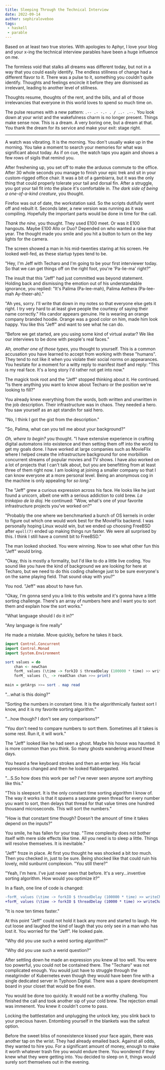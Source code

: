 ```yaml
---
title: Sleeping Through the Technical Interview
date: 2022-09-14
author: sephiraloveboo
tags:
 - haskell
 - parable
---
```


<xeblog-hero ai="Waifu Diffusion v1.2" file="hacker-nest" prompt="アニメ, hacker's battlestation, desktop computer with three screens, split keyboard, green text on black background, a cup of coffee, Haskell, by greg rutkowski and artgerm"></xeblog-hero>

<xeblog-conv name="Cadey" mood="coffee">Based on at least two true
stories. With apologies to Aphyr, I love your blog and your x-ing the technical
interview parables have been a huge influence on me.</xeblog-conv>

The formless void that stalks all dreams was different today, but not in a way
that you could easily identify. The endless stillness of change had a different
flavor to it. There was a pulse to it, something you couldn't quite identify.
Thoughts and feelings encircle it before they are dismissed as irrelevant,
leading to another level of stillness.

Thoughts resume, thoughts of the rent, and the bills, and all of those
irrelevancies that everyone in this world loves to spend so much time on.

The pulse resumes with a new pattern: `.-- .- -.- . / ..- .--.` You look down at
your wrist and the wakefulness charm is no longer present. Things make sense
now. This is a dream. A very boring one, but a dream at that. You thank the
dream for its service and make your exit: stage right.

---

A watch was vibrating. It is the morning. You don't usually wake up in the
morning. You take a moment to search your memories for what was significant
about today. As if on cue, the watch taps you again and shows a few rows of
sigils that remind you. 

After freshening up, you set off to make the arduous commute to the office.
After 30 whole seconds you manage to finish your epic trek and sit in your
custom-rigged office chair. It was a bit of a gambiarra, but it was the only
thing that could properly tolerate your tail and dorsal fin. After a struggle,
you got your tail fit into the place it's comfortable in. _The dark side of
being a one-of-a-kind creature_, you thought.

Firefox was out of date, the workstation said. So the scripts dutifully went off
and rebuilt it. Seconds later, a new version was running as it was compiling.
Hopefully the important parts would be done in time for the call.

_Thank the nine_, you thought. They used E100 meet. Or was it E100 hangouts.
Maybe E100 Allo or Duo? Depended on who wanted a raise that year. The thought
made you smile and you hit a button to turn on the key lights for the camera. 

The screen showed a man in his mid-twenties staring at his screen. He looked
well-fed, as these startup types tend to be.

"Hey, I'm Jeff with Techaro and I'm going to be your first interviewer today. So
that we can get things off on the right foot, you're 'Pa-lie-ma' right?"

The insult that this "Jeff" had just committed was beyond statement. Holding
back and dismissing the emotion out of his understandable ignorance, you
replied: "It's Palima (Pa-lee-mah), Palima Aethera (Pa-lee-mah Ay-theer-ah)."

"Ah yes, sorry. I'll write that down in my notes so that everyone else gets it
right. I try very hard to at least give people the courtesy of saying their name
correctly." His candor appears genuine. He is wearing an orange company branded
hoodie. Orange was a good color on him, made him look happy. You like this
"Jeff" and want to see what he can do.

"Before we get started, are you using some kind of virtual avatar? We like our
interviews to be done with people's real faces."

*Ah, another one of _those_ types*, you thought to yourself. This is a common
accusation you have learned to accept from working with these "humans". They
tend to not like it when you violate their social norms on appearances. You
hesitate for a moment for a witty reply to manifest itself and reply: "This is
my real face. It's a long story I'd rather not get into now."

The magick took root and the "Jeff" stopped thinking about it. He continued. "Is
there anything you want to know about Techaro or the position we're looking to
fill?"

You already knew everything from the words, both written and unwritten in the
job description. Their infrastructure was in chaos. They needed a hero. You saw
yourself as an apt standin for said hero.

"No, I think I got the gist from the description."

"So, Palima, what can you tell me about your background?"

_Oh, where to begin?_ you thought. "I have extensive experience in crafting
digital automatons into existence and then setting them off into the world to
get my goals done. I have worked at large companies such as MovieFlix where I
helped create the infrastructure background for one morbillion concurrent
streams of popular movies and TV shows. I have also worked on a lot of projects
that I can't talk about, but you are benefitting from at least three of them
right now. I am looking at joining a smaller company so that I can know everyone
at a more personal level. Being an anonymous cog in the machine is only
appealing for _so long_."

The "Jeff" grew a curious expression across his face. He looks like he just
found a unicorn, albeit one with a serious addiction to cold brew. *La trinkajxo
de la dioj.* He continued: "Wow, what's one of your favorite infrastructure
projects you've worked on?"

"Probably the one where we benchmarked a bunch of OS kernels in order to figure
out which one would work best for the MovieFlix backend. I was personally hoping
Linux would win, but we ended up choosing FreeBSD after `epoll(7)` ended up
making things run faster. We were all surprised by this. I think I still have a
commit bit to FreeBSD."

The man looked shocked. You were winning. Now to see what other fun this "Jeff"
would bring.

"Okay, this is mostly a formality, but I'd like to do a little live coding. You
sound like you have the kind of background we are looking for here at Techaro,
but we need to do this coding challenge just to be sure everyone's on the same
playing field. That sound okay with you?"

You nod. "Jeff" was about to have fun.

"Okay, I'm gonna send you a link to this website and it's gonna have a little
sorting challenge. There's an array of numbers here and I want you to sort them
and explain how the sort works."

"What language should I do it in?"

"Any language is fine really"

He made a mistake. Move quickly, before he takes it back.

```haskell
import Control.Concurrent
import Control.Monad
import System.Environment

sort values = do
    chan <- newChan
    forM_ values (\time -> forkIO $ threadDelay (100000 * time) >> writeChan chan time)
    forM_ values (\_ -> readChan chan >>= print)
    
main = getArgs >>= sort . map read
```

"...what is this doing?"

"Sorting the numbers in constant time. It is the algorithmically fastest sort I
know, and it is my favorite sorting algorithm."

"...how though? I don't see any comparisons?"

"You don't need to compare numbers to sort them. Sometimes all it takes is some
rest. Run it, it will work."

The "Jeff" looked like he had seen a ghost. Maybe his house was haunted. It is
more common than you think. So many ghosts wandering around these days.

You heard a few keyboard strokes and then an enter key. His facial expressions
changed and then he looked flabbergasted.

"...S.So how does this work per se? I've never seen anyone sort anything like this."

"This is sleepsort. It is the only constant time sorting algorithm I know of.
The way it works is that it spawns a separate green thread for every number you
want to sort, then delays that thread for that value times one hundred thousand
microseconds. This will sort the numbers."

"How is that constant time though? Doesn't the amount of time it takes depend on
the inputs?"

You smile, he has fallen for your trap. "Time complexity does not bother itself
with mere side effects like time. All you need is to sleep a little. Things will
resolve themselves. It is inevitable."

"Jeff" froze in place. At first you thought he was shocked a bit _too_ much.
Then you checked in, just to be sure. Being shocked like that could ruin his
lovely, mild sunburnt complexion. "You still there?"

"Yeah, I'm here. I've just never seen that before. It's a very...inventive
sorting algorithm. How would you optimize it?"

In a flash, one line of code is changed:

```diff
-forM_ values (\time -> forkIO $ threadDelay (100000 * time) >> writeChan chan time)
+forM_ values (\time -> forkIO $ threadDelay (10000 * time) >> writeChan chan time)
```

"It is now ten times faster."

At this point "Jeff" could not hold it back any more and started to laugh. He
cut loose and laughed the kind of laugh that you only see in a man who has lost
it. You worried for the "Jeff". He looked pale.

"Why did you use such a weird sorting algorithm?"

"Why did you use such a werid question?"

After settling down he made an expression you knew all too well. You were too
powerful, you could not be contained there. The "Techaro" was not complicated
enough. You would just have to struggle through the meatgrinder of Kubernetes
even though they would have been fine with a single dedicated server in Typhoon
Digital. There was a spare development board in your closet that would be fine
even.

You would be done too quickly. It would not be a worthy challeng. You finished
the call and took another sip of your cold brew. The rejection email was
immenent. You knew it couldn't come to pass. 

Locking the battlestation and unplugging the unlock key, you slink back to your
precious haven. Entombing yourself in the blankets was the safest option.

Before the sweet bliss of nonexistence kissed your face again, there was another
tap on the wrist. They had already emailed back. Against all odds, they wanted
to hire you. For a significant amount of money, enough to make it worth whatever
trash fire you would endure there. You wondered if they knew what they were
getting into. You decided to sleep on it, things would surely sort themselves
out in the evening.
